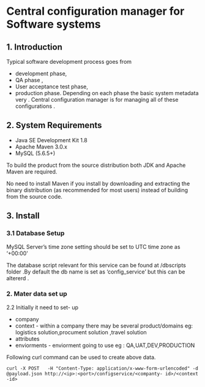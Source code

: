 # Central configuration manager for Software systems

## 1. Introduction 
  
Typical software development process goes from 
- development phase, 
- QA phase , 
- User acceptance test phase, 
- production phase.
Depending on each phase the basic system metadata very . Central configuration manager is for managing all of these configurations .

## 2. System Requirements

- Java SE Development Kit 1.8 
- Apache Maven 3.0.x 
- MySQL (5.6.5+)

To build the product from the source distribution both JDK and Apache Maven are required. 

No need to install Maven if you install by downloading and extracting the binary distribution (as recommended for most users) instead of building from the source code.
 

## 3. Install 
  

### 3.1 Database Setup
 

MySQL Server’s time zone setting should be set to UTC time zone as ‘+00:00'

The database script relevant for this service can be found at /dbscripts folder .By default the db name is set as ‘config_service’ but this can be altererd . 



### 2. Mater data set up

2.2 Initially it need to set- up
- company
- context - within a company there may be several product/domains eg: logistics solution,procument solution ,travel solution
- attributes 
- enviorments - enviorment going to use eg : QA,UAT,DEV,PRODUCTION

Following curl command can be used to create above data.

```
curl -X POST   -H "Content-Type: application/x-www-form-urlencoded" -d @payload.json http://<ip>:<port>/configservice/<companty- id>/<context -id>
```
